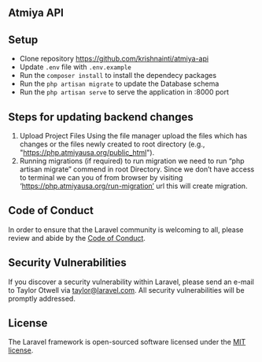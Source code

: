 ## Atmiya API

## Setup

-   Clone repository https://github.com/krishnainti/atmiya-api
-   Update `.env` file with `.env.example`
-   Run the `composer install` to install the dependecy packages
-   Run the `php artisan migrate` to update the Database schema
-   Run the `php artisan serve` to serve the application in :8000 port

## Steps for updating backend changes

1. Upload Project Files
   Using the file manager upload the files which has changes or the files newly created to root directory (e.g., "https://php.atmiyausa.org/public_html").
2. Running migrations (if required)
   to run migration we need to run “php artisan migrate” commend in root Directory. Since we don’t have access to terminal we can you of from browser by visiting ‘https://php.atmiyausa.org/run-migration’ url this will create migration.

## Code of Conduct

In order to ensure that the Laravel community is welcoming to all, please review and abide by the [Code of Conduct](https://laravel.com/docs/contributions#code-of-conduct).

## Security Vulnerabilities

If you discover a security vulnerability within Laravel, please send an e-mail to Taylor Otwell via [taylor@laravel.com](mailto:taylor@laravel.com). All security vulnerabilities will be promptly addressed.

## License

The Laravel framework is open-sourced software licensed under the [MIT license](https://opensource.org/licenses/MIT).
